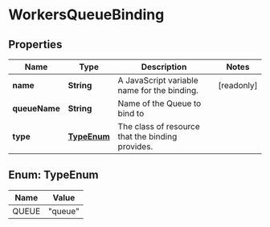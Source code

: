 

# WorkersQueueBinding


## Properties

| Name | Type | Description | Notes |
|------------ | ------------- | ------------- | -------------|
|**name** | **String** | A JavaScript variable name for the binding. |  [readonly] |
|**queueName** | **String** | Name of the Queue to bind to |  |
|**type** | [**TypeEnum**](#TypeEnum) | The class of resource that the binding provides. |  |



## Enum: TypeEnum

| Name | Value |
|---- | -----|
| QUEUE | &quot;queue&quot; |



